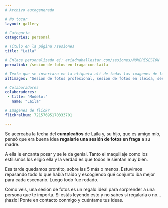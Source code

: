 ```yaml
---
# Archivo autogenerado

# No tocar
layout: gallery

# Categoria
categories: personal

# Título en la página /sesiones
title: "Laila"

# Enlace personalizado ej: ariadnaballestar.com/sesiones/NOMBRESESION
permalink: /sesion-de-fotos-en-fraga-con-laila

# Texto que se insertara en la etiqueta alt de todas las imagenes de la sesión
altimages: "Sesion de fotos profesional, sesion de fotos en lleida, sesion de fotos en fraga, sesion de fotos en lerida, fotografo en lerida, fotografo en fraga, fotografia exterior, atardecer"

# Colaboradores
colaboradores:
 - title: "Modelo:"
   name: "Laila"

# Imagenes de flickr
flickralbum: 72157695170333701

---
```

Se acercaba la fecha del **cumpleaños** de Laila y, su hijo, que es amigo mío, pensó que era buena idea **regalarle una sesión de fotos en fraga** a su madre.

A ella le encanta posar y se le da genial. Tanto el maquillaje como los estilismos los eligió ella y la verdad es que todos le sientan muy bien.

Esa tarde quedamos prontito, sobre las 5 más o menos. Estuvimos repasando todo lo que había traído y escogiendo qué conjunto iba mejor para cada escenario. Luego todo fue rodado.

Como veis, una sesión de fotos es un regalo ideal para sorprender a una persona que te importa. Si estás leyendo esto y no sabes si regalarla o no... ¡hazlo! Ponte en contacto conmigo y cuéntame tus ideas.
